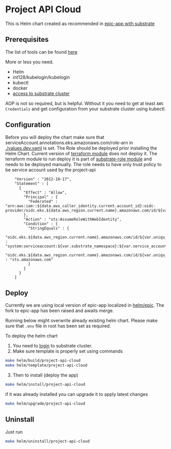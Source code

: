 # Project API Cloud

This is Helm chart created as recommended in [epic-app with substrate](https://confluence.it.epicgames.com/display/CDE/Using+epic-app+with+Substrate#UsingepicappwithSubstrate-Whyuseepic-appandwhatvaluedoesitprovide)

## Prerequisites

The list of tools can be found [here](https://confluence.it.epicgames.com/display/CDE/Prerequisites)

More or less you need.

-   Helm
-   int128/kubelogin/kubelogin
-   kubectl
-   docker
-   [access to substrate cluster](https://confluence.it.epicgames.com/display/CDE/Accessing+Substrate+Infrastructure)

AOP is not so required, but is helpful. Without it you need to get at least `AWS Credentials` and get configuration from your substrate cluster using kubectl.

## Configuration

Before you will deploy the chart make sure that serviceAccount.annotations.eks.amazonaws.com/role-arn in [./values.dev.yaml](./values.dev.yaml) is set. The Role should be deployed prior installing the Helm Chart. Current version of [terraform module](../../../../../../terraform/) does not deploy it. The terraform module to run deploy it is part of [substrate-role module](../../../../../../terraform/common/substrate-role/) and needs to be deployed manually. The role needs to have only trust policy to be service account used by the project-api

```
    "Version" : "2012-10-17",
    "Statement" : [
      {
        "Effect" : "Allow",
        "Principal" : {
          "Federated" : "arn:aws:iam::${data.aws_caller_identity.current.account_id}:oidc-provider/oidc.eks.${data.aws_region.current.name}.amazonaws.com/id/${var.uniqu_hex_id}"
        },
        "Action" : "sts:AssumeRoleWithWebIdentity",
        "Condition" : {
          "StringEquals" : {
            "oidc.eks.${data.aws_region.current.name}.amazonaws.com/id/${var.uniqu_hex_id}:sub" : "system:serviceaccount:${var.substrate_namespace}:${var.service_account_name}",
            "oidc.eks.${data.aws_region.current.name}.amazonaws.com/id/${var.uniqu_hex_id}:aud" : "sts.amazonaws.com"
          }
        }
      }
    ]

```

## Deploy

Currently we are using local version of epic-app localized in [helm/epic](../../../../../../helm/epic-app/). The fork to epic-app has been raised and awaits merge.

Running below might overwrite already existing helm chart. Please make sure that `.env` file in root has been set as required.

To deploy the helm chart

1. You need to [login](https://confluence.it.epicgames.com/display/CDE/Accessing+Substrate+Infrastructure) to substrate cluster.
2. Make sure template is properly set using commands

```bash
make helm/build/project-api-cloud
make helm/template/project-api-cloud
```

3. Then to install (deploy the app)

```bash
make helm/install/project-api-cloud
```

if it was already installed you can upgrade it to apply latest changes

```bash
make helm/upgrade/project-api-cloud
```

## Uninstall

Just run

```bash
make helm/uninstall/project-api-cloud
```
